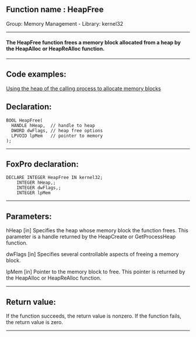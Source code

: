 
## Function name : HeapFree
Group: Memory Management - Library: kernel32    
***  


#### The HeapFree function frees a memory block allocated from a heap by the HeapAlloc or HeapReAlloc function.
***  


## Code examples:
[Using the heap of the calling process to allocate memory blocks](../../samples/sample_199.md)  

## Declaration:
```foxpro  
BOOL HeapFree(
  HANDLE hHeap,  // handle to heap
  DWORD dwFlags, // heap free options
  LPVOID lpMem   // pointer to memory
);  
```  
***  


## FoxPro declaration:
```foxpro  
DECLARE INTEGER HeapFree IN kernel32;
	INTEGER hHeap,;
	INTEGER dwFlags,;
	INTEGER lpMem  
```  
***  


## Parameters:
hHeap 
[in] Specifies the heap whose memory block the function frees. This parameter is a handle returned by the HeapCreate or GetProcessHeap function. 

dwFlags 
[in] Specifies several controllable aspects of freeing a memory block. 

lpMem 
[in] Pointer to the memory block to free. This pointer is returned by the HeapAlloc or HeapReAlloc function. 
  
***  


## Return value:
If the function succeeds, the return value is nonzero. If the function fails, the return value is zero.  
***  


